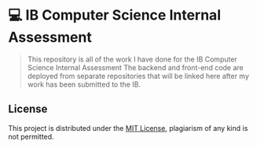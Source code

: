 # 💻 IB Computer Science Internal Assessment

> This repository is all of the work I have done for the IB Computer Science Internal Assessment
> The backend and front-end code are deployed from separate repositories that will be linked here after my work has been submitted to the IB.

<!--- Once deployed, add in build status for the front and back end --->

## License

This project is distributed under the [MIT License](https://github.com/71xn/ibcs-internal-assessment/blob/main/LICENSE), plagiarism of any kind is not permitted.
